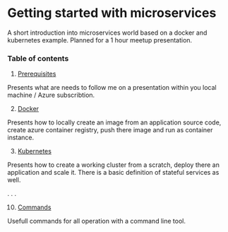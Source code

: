 # Getting started with microservices 

A short introduction into microservices world based on a docker and kubernetes example. Planned for a 1 hour meetup presentation.

### Table of contents
1. [Prerequisites](01-getting-started-prerequisites.md)

Presents what are needs to follow me on a presentation within you local machine / Azure subscribtion.

2. [Docker](02-getting-started-docker.md)

Presents how to locally create an image from an application source code, create azure container registry, push there image and run as container instance.

3. [Kubernetes](03-getting-started-kubernetes.md)

Presents how to create a working cluster from a scratch, deploy there an application and scale it. There is a basic definition of stateful services as well.

.
.
.

10. [Commands](10-commands.md)

Usefull commands for all operation with a command line tool.